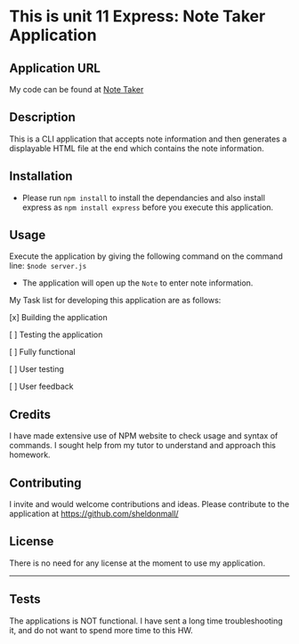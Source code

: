 # This is unit 11 Express: Note Taker Application

## Application URL

My code can be found at [Note Taker](https://sheldonmall.github.io/note-taker/) 

<!-- ![Note Taker](./Notes.png) -->

## Description

This is a CLI application that accepts note information and then generates a displayable HTML file at the end which contains the note information.

## Installation

* Please run `npm install` to install the dependancies and also install express as `npm install express` before you execute this application.

## Usage 

Execute the application by giving the following command on the command line:
`$node server.js`

* The application will open up the `Note` to enter note information.


My Task list for developing this application are as follows:

[x] Building the application

[ ] Testing the application 

[ ] Fully functional

[ ] User testing

[ ] User feedback 


## Credits

I have made extensive use of NPM website to check usage and syntax of commands. I sought help from my tutor to understand and approach this homework. 

## Contributing

I invite and would welcome contributions and ideas. Please contribute to the application at https://github.com/sheldonmall/

## License

There is no need for any license at the moment to use my application.

---

## Tests

The applications is NOT functional. I have sent a long time troubleshooting it, and do not want to spend more time to this HW.
